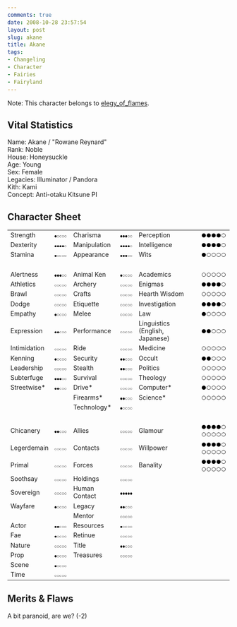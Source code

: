 ```yaml
---
comments: true
date: 2008-10-28 23:57:54
layout: post
slug: akane
title: Akane
tags:
- Changeling
- Character
- Fairies
- Fairyland
---
```


<p>Note: This character belongs to <a href="http://elegy-of-flames.livejournal.com">elegy_of_flames</a>.</p>
<h2>Vital Statistics</h2>
<p>Name: Akane / "Rowane Reynard"<br />
Rank: Noble<br />
House: Honeysuckle<br />
Age: Young<br />
Sex: Female<br />
Legacies: Illuminator / Pandora<br />
Kith: Kami<br />
Concept: Anti-otaku Kitsune PI</p>
<h2>Character Sheet</h2>
<table border="0" width="100%" cellspacing="2" cellpadding="4">
<tr>
<td>Strength</td>
<td><img src="/fiction/characters/dots/1.png" /></td>
<td>Charisma</td>
<td><img src="/fiction/characters/dots/3.png" /></td>
<td>Perception</td>
<td><img src="/fiction/characters/dots/4.png" /></td>
</tr>
<tr>
<td>Dexterity</td>
<td><img src="/fiction/characters/dots/4.png" /></td>
<td>Manipulation</td>
<td><img src="/fiction/characters/dots/4.png" /></td>
<td>Intelligence</td>
<td><img src="/fiction/characters/dots/4.png" /></td>
</tr>
<tr>
<td>Stamina</td>
<td><img src="/fiction/characters/dots/1.png" /></td>
<td>Appearance</td>
<td><img src="/fiction/characters/dots/3.png" /></td>
<td>Wits</td>
<td><img src="/fiction/characters/dots/1.png" /></td>
</tr>
<tr>
<td>&nbsp;</td>
</tr>
<tr>
<td>Alertness</td>
<td><img src="/fiction/characters/dots/3.png" /></td>
<td>Animal Ken</td>
<td><img src="/fiction/characters/dots/1.png" /></td>
<td>Academics</td>
<td><img src="/fiction/characters/dots/0.png" /></td>
</tr>
<tr>
<td>Athletics</td>
<td><img src="/fiction/characters/dots/0.png" /></td>
<td>Archery</td>
<td><img src="/fiction/characters/dots/0.png" /></td>
<td>Enigmas</td>
<td><img src="/fiction/characters/dots/4.png" /></td>
</tr>
<tr>
<td>Brawl</td>
<td><img src="/fiction/characters/dots/0.png" /></td>
<td>Crafts</td>
<td><img src="/fiction/characters/dots/0.png" /></td>
<td>Hearth Wisdom</td>
<td><img src="/fiction/characters/dots/0.png" /></td>
</tr>
<tr>
<td>Dodge</td>
<td><img src="/fiction/characters/dots/0.png" /></td>
<td>Etiquette</td>
<td><img src="/fiction/characters/dots/0.png" /></td>
<td>Investigation</td>
<td><img src="/fiction/characters/dots/4.png" /></td>
</tr>
<tr>
<td>Empathy</td>
<td><img src="/fiction/characters/dots/1.png" /></td>
<td>Melee</td>
<td><img src="/fiction/characters/dots/0.png" /></td>
<td>Law</td>
<td><img src="/fiction/characters/dots/1.png" /></td>
</tr>
<tr>
<td>Expression</td>
<td><img src="/fiction/characters/dots/2.png" /></td>
<td>Performance</td>
<td><img src="/fiction/characters/dots/0.png" /></td>
<td>Linguistics (English, Japanese)</td>
<td><img src="/fiction/characters/dots/2.png" /></td>
</tr>
<tr>
<td>Intimidation</td>
<td><img src="/fiction/characters/dots/0.png" /></td>
<td>Ride</td>
<td><img src="/fiction/characters/dots/0.png" /></td>
<td>Medicine</td>
<td><img src="/fiction/characters/dots/0.png" /></td>
</tr>
<tr>
<td>Kenning</td>
<td><img src="/fiction/characters/dots/1.png" /></td>
<td>Security</td>
<td><img src="/fiction/characters/dots/2.png" /></td>
<td>Occult</td>
<td><img src="/fiction/characters/dots/2.png" /></td>
</tr>
<tr>
<td>Leadership</td>
<td><img src="/fiction/characters/dots/0.png" /></td>
<td>Stealth</td>
<td><img src="/fiction/characters/dots/2.png" /></td>
<td>Politics</td>
<td><img src="/fiction/characters/dots/0.png" /></td>
</tr>
<tr>
<td>Subterfuge</td>
<td><img src="/fiction/characters/dots/3.png" /></td>
<td>Survival</td>
<td><img src="/fiction/characters/dots/0.png" /></td>
<td>Theology</td>
<td><img src="/fiction/characters/dots/0.png" /></td>
</tr>
<tr>
<td>Streetwise*</td>
<td><img src="/fiction/characters/dots/2.png" /></td>
<td>Drive*</td>
<td><img src="/fiction/characters/dots/0.png" /></td>
<td>Computer*</td>
<td><img src="/fiction/characters/dots/1.png" /></td>
</tr>
<tr>
<td></td>
<td></td>
<td>Firearms*</td>
<td><img src="/fiction/characters/dots/2.png" /></td>
<td>Science*</td>
<td><img src="/fiction/characters/dots/0.png" /></td>
</tr>
<tr>
<td></td>
<td></td>
<td>Technology*</td>
<td><img src="/fiction/characters/dots/1.png" /></td>
<td></td>
<td></td>
</tr>
<tr>
<td>&nbsp;</td>
</tr>
<tr>
<td>Chicanery</td>
<td><img src="/fiction/characters/dots/2.png" /></td>
<td>Allies</td>
<td><img src="/fiction/characters/dots/0.png" /></td>
<td>Glamour</td>
<td><img src="/fiction/characters/dots/4.png" /><img src="/fiction/characters/dots/0.png" /></td>
</tr>
<tr>
<td>Legerdemain</td>
<td><img src="/fiction/characters/dots/0.png" /></td>
<td>Contacts</td>
<td><img src="/fiction/characters/dots/0.png" /></td>
<td>Willpower</td>
<td><img src="/fiction/characters/dots/4.png" /><img src="/fiction/characters/dots/0.png" /></td>
</tr>
<tr>
<td>Primal</td>
<td><img src="/fiction/characters/dots/0.png" /></td>
<td>Forces</td>
<td><img src="/fiction/characters/dots/0.png" /></td>
<td>Banality</td>
<td><img src="/fiction/characters/dots/4.png" /><img src="/fiction/characters/dots/0.png" /></td>
</tr>
<tr>
<td>Soothsay</td>
<td><img src="/fiction/characters/dots/0.png" /></td>
<td>Holdings</td>
<td><img src="/fiction/characters/dots/0.png" /></td>
<td></td>
<td></td>
</tr>
<tr>
<td>Sovereign</td>
<td><img src="/fiction/characters/dots/0.png" /></td>
<td>Human Contact</td>
<td><img src="/fiction/characters/dots/5.png" /></td>
<td></td>
<td></td>
</tr>
<tr>
<td>Wayfare</td>
<td><img src="/fiction/characters/dots/1.png" /></td>
<td>Legacy</td>
<td><img src="/fiction/characters/dots/2.png" /></td>
<td></td>
<td></td>
</tr>
<tr>
<td></td>
<td></td>
<td>Mentor</td>
<td><img src="/fiction/characters/dots/0.png" /></td>
<td></td>
<td></td>
</tr>
<tr>
<td>Actor</td>
<td><img src="/fiction/characters/dots/2.png" /></td>
<td>Resources</td>
<td><img src="/fiction/characters/dots/1.png" /></td>
<td></td>
<td></td>
</tr>
<tr>
<td>Fae</td>
<td><img src="/fiction/characters/dots/1.png" /></td>
<td>Retinue</td>
<td><img src="/fiction/characters/dots/0.png" /></td>
<td></td>
<td></td>
</tr>
<tr>
<td>Nature</td>
<td><img src="/fiction/characters/dots/0.png" /></td>
<td>Title</td>
<td><img src="/fiction/characters/dots/2.png" /></td>
<td></td>
<td></td>
</tr>
<tr>
<td>Prop</td>
<td><img src="/fiction/characters/dots/1.png" /></td>
<td>Treasures</td>
<td><img src="/fiction/characters/dots/0.png" /></td>
<td></td>
<td></td>
</tr>
<tr>
<td>Scene</td>
<td><img src="/fiction/characters/dots/1.png" /></td>
<td></td>
<td></td>
<td></td>
<td></td>
</tr>
<tr>
<td>Time</td>
<td><img src="/fiction/characters/dots/0.png" /></td>
<td></td>
<td></td>
<td></td>
<td></td>
</tr>
</table>
<h2>Merits &amp; Flaws</h2>
<p>A bit paranoid, are we? (-2)</p>
